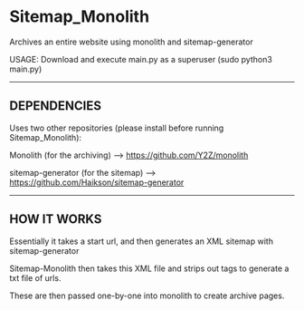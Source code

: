 # Sitemap_Monolith
Archives an entire website using monolith and sitemap-generator

USAGE: Download and execute main.py as a superuser (sudo python3 main.py)

---------------------------------------------------------------------------------------------------
DEPENDENCIES
---------------------------------------------------------------------------------------------------
Uses two other repositories (please install before running Sitemap_Monolith):

Monolith (for the archiving) --> https://github.com/Y2Z/monolith

sitemap-generator (for the sitemap) --> https://github.com/Haikson/sitemap-generator

---------------------------------------------------------------------------------------------------
HOW IT WORKS
---------------------------------------------------------------------------------------------------
Essentially it takes a start url, and then generates an XML sitemap with sitemap-generator

Sitemap-Monolith then takes this XML file and strips out tags to generate a txt file of urls. 

These are then passed one-by-one into monolith to create archive pages.
